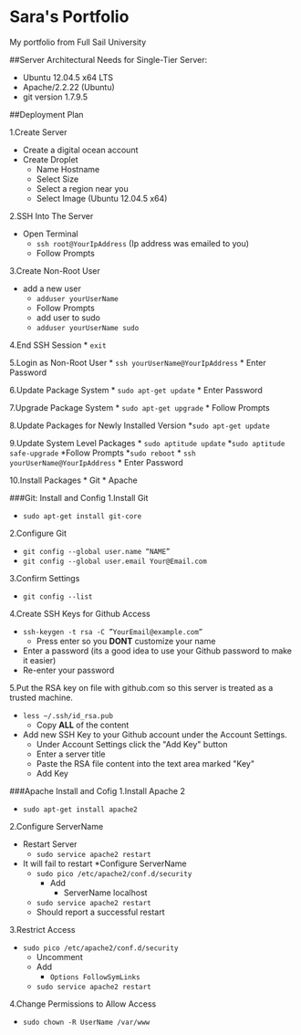 # Sara's Portfolio
My portfolio from Full Sail University

##Server Architectural Needs for Single-Tier Server:
  * Ubuntu 12.04.5 x64 LTS
  * Apache/2.2.22 (Ubuntu)
  * git version 1.7.9.5

##Deployment Plan

1.Create Server
* Create a digital ocean account
* Create Droplet
    * Name Hostname
    * Select Size
    * Select a region near you
    * Select Image (Ubuntu 12.04.5 x64)

2.SSH Into The Server
* Open Terminal
    * `ssh root@YourIpAddress` (Ip address was emailed to you)
    * Follow Prompts

3.Create Non-Root User
* add a new user
    * `adduser yourUserName`
    * Follow Prompts
    * add user to sudo
    * `adduser yourUserName sudo`

4.End SSH Session
    * `exit`

5.Login as Non-Root User
    * `ssh yourUserName@YourIpAddress`
    * Enter Password

6.Update Package System
    * `sudo apt-get update`
    * Enter Password

7.Upgrade Package System
    * `sudo apt-get upgrade`
    * Follow Prompts

8.Update Packages for Newly Installed Version
    *`sudo apt-get update`

9.Update System Level Packages
    * `sudo aptitude update`
    *`sudo aptitude safe-upgrade`
    *Follow Prompts
    *`sudo reboot`
    * `ssh yourUserName@YourIpAddress`
    * Enter Password

10.Install Packages
    * Git
    * Apache

###Git: Install and Config
1.Install Git
* `sudo apt-get install git-core`

2.Configure Git
* `git config --global user.name “NAME”`
* `git config --global user.email Your@Email.com`

3.Confirm Settings
* `git config --list`

4.Create SSH Keys for Github Access
* `ssh-keygen -t rsa -C ”YourEmail@example.com”`
    * Press enter so you **DONT** customize your name
* Enter a password (its a good idea to use your Github password to make it easier)
* Re-enter your password

5.Put the RSA key on file with github.com so this server is treated as a trusted machine.
* `less ~/.ssh/id_rsa.pub`
    * Copy **ALL** of the content
* Add new SSH Key to your Github account under the Account Settings.
    * Under Account Settings click the "Add Key" button
    * Enter a server title
    * Paste the RSA file content into the text area marked "Key"
    * Add Key

###Apache Install and Cofig
1.Install Apache 2
* `sudo apt-get install apache2`

2.Configure ServerName
* Restart Server
    * `sudo service apache2 restart`
* It will fail to restart
*Configure ServerName
    * `sudo pico /etc/apache2/conf.d/security`
        * Add
            * ServerName localhost
    * `sudo service apache2 restart`
    * Should report a successful restart

3.Restrict Access
* `sudo pico /etc/apache2/conf.d/security`
    * Uncomment <Directory/>
    * Add
        * `Options FollowSymLinks`
    * `sudo service apache2 restart`

4.Change Permissions to Allow Access
* `sudo chown -R UserName /var/www`


